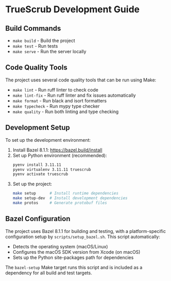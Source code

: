 # TrueScrub Development Guide

## Build Commands

- `make build` - Build the project
- `make test` - Run tests
- `make serve` - Run the server locally

## Code Quality Tools

The project uses several code quality tools that can be run using Make:

- `make lint` - Run ruff linter to check code
- `make lint-fix` - Run ruff linter and fix issues automatically 
- `make format` - Run black and isort formatters
- `make typecheck` - Run mypy type checker
- `make quality` - Run both linting and type checking

## Development Setup

To set up the development environment:

1. Install Bazel 8.1.1: https://bazel.build/install
2. Set up Python environment (recommended):
   ```bash
   pyenv install 3.11.11
   pyenv virtualenv 3.11.11 truescrub
   pyenv activate truescrub
   ```
3. Set up the project:
   ```bash
   make setup      # Install runtime dependencies
   make setup-dev  # Install development dependencies
   make protos     # Generate protobuf files
   ```

## Bazel Configuration

The project uses Bazel 8.1.1 for building and testing, with a platform-specific configuration setup by `scripts/setup_bazel.sh`. This script automatically:

- Detects the operating system (macOS/Linux)
- Configures the macOS SDK version from Xcode (on macOS)
- Sets up the Python site-packages path for dependencies

The `bazel-setup` Make target runs this script and is included as a dependency for all build and test targets.